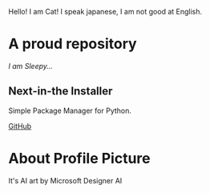 Hello! I am Cat!
I speak japanese, I am not good at English.

# A proud repository
*I am Sleepy...*

## Next-in-the Installer
Simple Package Manager for Python.

[GitHub](https://github.com/DiamondGotCat/NIT)

# About Profile Picture
It's AI art by Microsoft Designer AI
